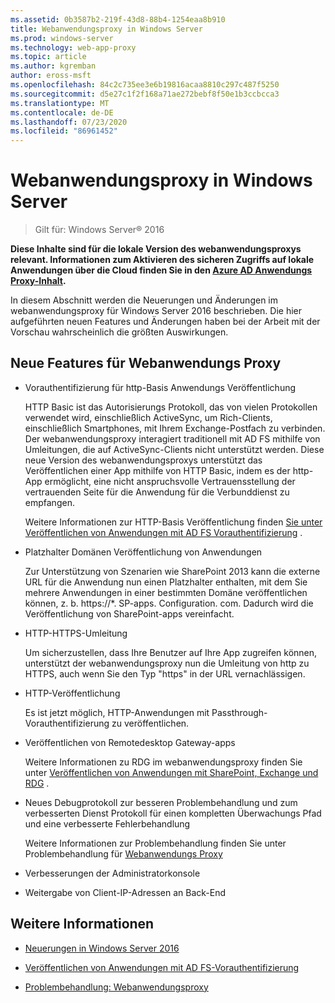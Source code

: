 ```yaml
---
ms.assetid: 0b3587b2-219f-43d8-88b4-1254eaa8b910
title: Webanwendungsproxy in Windows Server
ms.prod: windows-server
ms.technology: web-app-proxy
ms.topic: article
ms.author: kgremban
author: eross-msft
ms.openlocfilehash: 84c2c735ee3e6b19816acaa8810c297c487f5250
ms.sourcegitcommit: d5e27c1f2f168a71ae272bebf8f50e1b3ccbcca3
ms.translationtype: MT
ms.contentlocale: de-DE
ms.lasthandoff: 07/23/2020
ms.locfileid: "86961452"
---
```

# <a name="web-application-proxy-in-windows-server"></a>Webanwendungsproxy in Windows Server

>Gilt für: Windows Server&reg; 2016

**Diese Inhalte sind für die lokale Version des webanwendungsproxys relevant. Informationen zum Aktivieren des sicheren Zugriffs auf lokale Anwendungen über die Cloud finden Sie in den [Azure AD Anwendungs Proxy-Inhalt](/azure/active-directory/manage-apps/application-proxy).**  
  
In diesem Abschnitt werden die Neuerungen und Änderungen im webanwendungsproxy für Windows Server 2016 beschrieben. Die hier aufgeführten neuen Features und Änderungen haben bei der Arbeit mit der Vorschau wahrscheinlich die größten Auswirkungen.  
  
## <a name="web-application-proxy-new-features"></a>Neue Features für Webanwendungs Proxy  
  
- Vorauthentifizierung für http-Basis Anwendungs Veröffentlichung  
  
  HTTP Basic ist das Autorisierungs Protokoll, das von vielen Protokollen verwendet wird, einschließlich ActiveSync, um Rich-Clients, einschließlich Smartphones, mit Ihrem Exchange-Postfach zu verbinden. Der webanwendungsproxy interagiert traditionell mit AD FS mithilfe von Umleitungen, die auf ActiveSync-Clients nicht unterstützt werden. Diese neue Version des webanwendungsproxys unterstützt das Veröffentlichen einer App mithilfe von HTTP Basic, indem es der http-App ermöglicht, eine nicht anspruchsvolle Vertrauensstellung der vertrauenden Seite für die Anwendung für die Verbunddienst zu empfangen.  
  
  Weitere Informationen zur HTTP-Basis Veröffentlichung finden [Sie unter Veröffentlichen von Anwendungen mit AD FS Vorauthentifizierung](../web-application-proxy/../web-application-proxy/Publishing-Applications-using-AD-FS-Preauthentication.md) .  
  
- Platzhalter Domänen Veröffentlichung von Anwendungen  
  
  Zur Unterstützung von Szenarien wie SharePoint 2013 kann die externe URL für die Anwendung nun einen Platzhalter enthalten, mit dem Sie mehrere Anwendungen in einer bestimmten Domäne veröffentlichen können, z. b. https://*. SP-apps. Configuration. com. Dadurch wird die Veröffentlichung von SharePoint-apps vereinfacht.  
  
- HTTP-HTTPS-Umleitung  
  
  Um sicherzustellen, dass Ihre Benutzer auf Ihre App zugreifen können, unterstützt der webanwendungsproxy nun die Umleitung von http zu HTTPS, auch wenn Sie den Typ "https" in der URL vernachlässigen.  
  
- HTTP-Veröffentlichung  
  
  Es ist jetzt möglich, HTTP-Anwendungen mit Passthrough-Vorauthentifizierung zu veröffentlichen.  
  
- Veröffentlichen von Remotedesktop Gateway-apps  
  
  Weitere Informationen zu RDG im webanwendungsproxy finden Sie unter [Veröffentlichen von Anwendungen mit SharePoint, Exchange und RDG](../web-application-proxy/Publishing-Applications-with-SharePoint,-Exchange-and-RDG.md) .  
  
- Neues Debugprotokoll zur besseren Problembehandlung und zum verbesserten Dienst Protokoll für einen kompletten Überwachungs Pfad und eine verbesserte Fehlerbehandlung  
  
  Weitere Informationen zur Problembehandlung finden Sie unter Problembehandlung für [Webanwendungs Proxy](/previous-versions/windows/it-pro/windows-server-2012-R2-and-2012/dn770156(v=ws.11))  
  
- Verbesserungen der Administratorkonsole  
  
- Weitergabe von Client-IP-Adressen an Back-End  
  
## <a name="see-also"></a>Weitere Informationen  
  
-   [Neuerungen in Windows Server 2016](../../../get-started/whats-new-in-windows-server-2016.md)  
  
-   [Veröffentlichen von Anwendungen mit AD FS-Vorauthentifizierung](../web-application-proxy/Publishing-Applications-using-AD-FS-Preauthentication.md)  
  
-   [Problembehandlung: Webanwendungsproxy](/previous-versions/windows/it-pro/windows-server-2012-R2-and-2012/dn770156(v=ws.11))  
  
